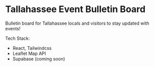 # Tallahassee Event Bulletin Board

Bulletin board for Tallahassee locals and visitors to stay updated with events!

Tech Stack:
 * React, Tailwindcss
 * Leaflet Map API
 * Supabase (coming soon)